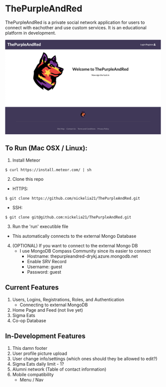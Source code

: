 # ThePurpleAndRed

ThePurpleAndRed is a private social network application for users to connect with eachother and use custom services.
It is an educational platform in development.

<kbd><img src="/app/public/images/front-page.png" /></kbd>

## To Run (Mac OSX / Linux):
1. Install Meteor
```
$ curl https://install.meteor.com/ | sh
```

2. Clone this repo
- HTTPS:
```
$ git clone https://github.com/nickelia21/ThePurpleAndRed.git
```
- SSH:
```
$ git clone git@github.com:nickelia21/ThePurpleAndRed.git
```

3. Run the 'run' executible file
- This automatically connects to the external Mongo Database

4. (OPTIONAL) If you want to connect to the external Mongo DB
    - I use MongoDB Compass Community since its easier to connect
        - Hostname: thepurpleandred-drykj.azure.mongodb.net
        - Enable SRV Record
        - Username: guest
        - Password: guest



## Current Features
1. Users, Logins, Registrations, Roles, and Authentication
    - Connecting to external MongoDB
2. Home Page and Feed (not live yet)
3. Sigma Eats
4. Co-op Database

## In-Development Features
1. This damn footer
2. User profile picture upload
3. User change info/settings (which ones should they be allowed to edit?)
4. Sigma Eats daily limit - 1?
5. Alumni network (Table of contact information)
6. Mobile compatibility
    - Menu / Nav